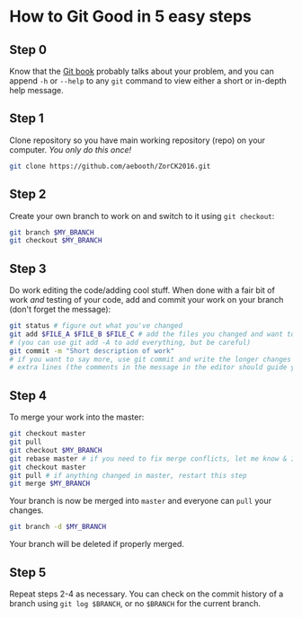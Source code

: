 # How to Git Good in 5 easy steps

## Step 0
Know that the [Git book](https://git-scm.com/book/en/v2) probably talks about
your problem, and you can append ``-h`` or ``--help`` to any `git` command to
view either a short or in-depth help message.

## Step 1
Clone repository so you have main working repository (repo) on your computer.
_You only do this once!_

```sh
git clone https://github.com/aebooth/ZorCK2016.git
```

## Step 2
Create your own branch to work on and switch to it using `git checkout`:
```sh
git branch $MY_BRANCH
git checkout $MY_BRANCH
```

## Step 3
Do work editing the code/adding cool stuff. When done with a fair bit of work
*and* testing of your code, add and commit your work on your branch (don't
forget the message):
```sh
git status # figure out what you've changed
git add $FILE_A $FILE_B $FILE_C # add the files you changed and want to commit
# (you can use git add -A to add everything, but be careful)
git commit -m "Short description of work"
# if you want to say more, use git commit and write the longer changes on
# extra lines (the comments in the message in the editor should guide you)
```

## Step 4
To merge your work into the master:
```sh
git checkout master
git pull
git checkout $MY_BRANCH
git rebase master # if you need to fix merge conflicts, let me know & I'll help
git checkout master
git pull # if anything changed in master, restart this step
git merge $MY_BRANCH
```

Your branch is now be merged into `master` and everyone can `pull` your changes.

```sh
git branch -d $MY_BRANCH
```

Your branch will be deleted if properly merged.

## Step 5
Repeat steps 2-4 as necessary. You can check on the commit history of a branch
using `git log $BRANCH`, or no `$BRANCH` for the current branch.
